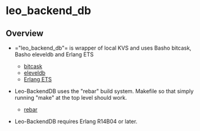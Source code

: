 leo_backend_db
==============

Overview
--------

* ="leo_backend_db"= is wrapper of local KVS and uses Basho bitcask, Basho eleveldb and Erlang ETS
  * [bitcask](https://github.com/basho/bitcask)
  * [eleveldb](https://github.com/basho/eleveldb)
  * [Erlang ETS](http://www.erlang.org/doc/man/ets.html)

* Leo-BackendDB uses the "rebar" build system. Makefile so that simply running "make" at the top level should work.
  * [rebar](https://github.com/basho/rebar)
* Leo-BackendDB requires Erlang R14B04 or later.

